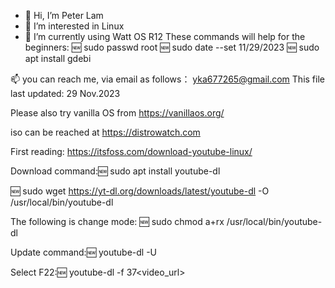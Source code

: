 - 👋 Hi, I’m Peter Lam
- 👀 I’m interested in Linux
- 🌱 I’m currently using Watt OS R12
These commands will help for the beginners:
🆕
sudo passwd root 
🆕
sudo date --set 11/29/2023
🆕
sudo apt install gdebi

 📫 you can reach me, via email
 as follows： yka677265@gmail.com
 This file last updated:
 29 Nov.2023


Please also try vanilla OS
from https://vanillaos.org/

iso can be reached at
https://distrowatch.com



First reading:
https://itsfoss.com/download-youtube-linux/

Download command:🆕
sudo apt install youtube-dl

🆕
sudo wget https://yt-dl.org/downloads/latest/youtube-dl -O /usr/local/bin/youtube-dl

The following is change mode:
🆕
sudo chmod a+rx /usr/local/bin/youtube-dl

Update command:🆕
youtube-dl -U

Select F22:🆕
youtube-dl -f 37<video_url>
